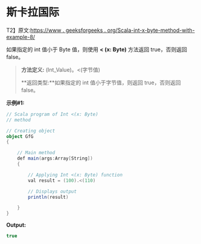 # 斯卡拉国际

T2】原文:[https://www . geeksforgeeks . org/Scala-int-x-byte-method-with-example-8/](https://www.geeksforgeeks.org/scala-int-x-byte-method-with-example-8/)

如果指定的 int 值小于 Byte 值，则使用 **< (x: Byte)** 方法返回 true，否则返回 false。

> **方法定义:** (Int_Value)。<(字节值)
> 
> **返回类型:**如果指定的 int 值小于字节值，则返回 true，否则返回 false。

**示例#1:**

```scala
// Scala program of Int <(x: Byte)
// method

// Creating object
object GfG
{ 

    // Main method
    def main(args:Array[String])
    {

        // Applying Int <(x: Byte) function
        val result = (100).<(110)

        // Displays output
        println(result)

    }
} 
```

**Output:**

```scala
true

```